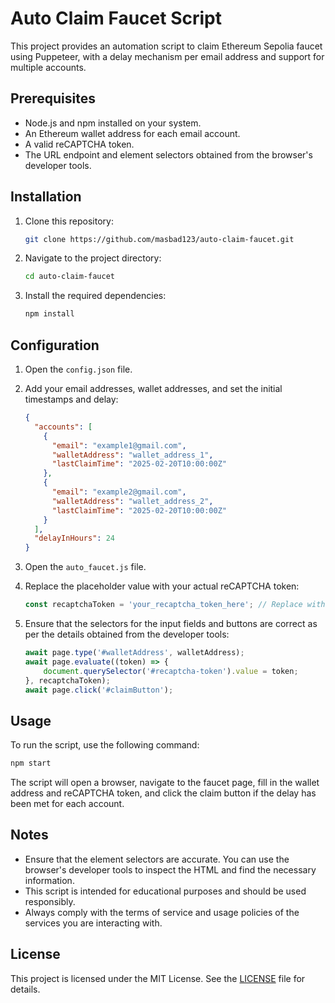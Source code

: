 # Auto Claim Faucet Script

This project provides an automation script to claim Ethereum Sepolia faucet using Puppeteer, with a delay mechanism per email address and support for multiple accounts.

## Prerequisites

- Node.js and npm installed on your system.
- An Ethereum wallet address for each email account.
- A valid reCAPTCHA token.
- The URL endpoint and element selectors obtained from the browser's developer tools.

## Installation

1. Clone this repository:

   ```sh
   git clone https://github.com/masbad123/auto-claim-faucet.git
   ```

2. Navigate to the project directory:

   ```sh
   cd auto-claim-faucet
   ```

3. Install the required dependencies:

   ```sh
   npm install
   ```

## Configuration

1. Open the `config.json` file.

2. Add your email addresses, wallet addresses, and set the initial timestamps and delay:

   ```json
   {
     "accounts": [
       {
         "email": "example1@gmail.com",
         "walletAddress": "wallet_address_1",
         "lastClaimTime": "2025-02-20T10:00:00Z"
       },
       {
         "email": "example2@gmail.com",
         "walletAddress": "wallet_address_2",
         "lastClaimTime": "2025-02-20T10:00:00Z"
       }
     ],
     "delayInHours": 24
   }
   ```

3. Open the `auto_faucet.js` file.

4. Replace the placeholder value with your actual reCAPTCHA token:

   ```javascript
   const recaptchaToken = 'your_recaptcha_token_here'; // Replace with a valid reCAPTCHA token
   ```

5. Ensure that the selectors for the input fields and buttons are correct as per the details obtained from the developer tools:

   ```javascript
   await page.type('#walletAddress', walletAddress);
   await page.evaluate((token) => {
       document.querySelector('#recaptcha-token').value = token;
   }, recaptchaToken);
   await page.click('#claimButton');
   ```

## Usage

To run the script, use the following command:

```sh
npm start
```

The script will open a browser, navigate to the faucet page, fill in the wallet address and reCAPTCHA token, and click the claim button if the delay has been met for each account.

## Notes

- Ensure that the element selectors are accurate. You can use the browser's developer tools to inspect the HTML and find the necessary information.
- This script is intended for educational purposes and should be used responsibly.
- Always comply with the terms of service and usage policies of the services you are interacting with.

## License

This project is licensed under the MIT License. See the [LICENSE](LICENSE) file for details.
